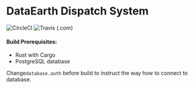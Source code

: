 # DataEarth Dispatch System

![CircleCI](https://img.shields.io/circleci/build/github/Phosphorus15/dataearth_backend?label=Circle%20CI&logo=circleci)
![Travis (.com)](https://img.shields.io/travis/com/Phosphorus15/dataearth_backend?label=Travis%20CI&logo=travis)

#### Build Prerequisites:
+ Rust with Cargo
+ PostgreSQL database

Change`database.auth` before build to instruct the way how to connect to database.